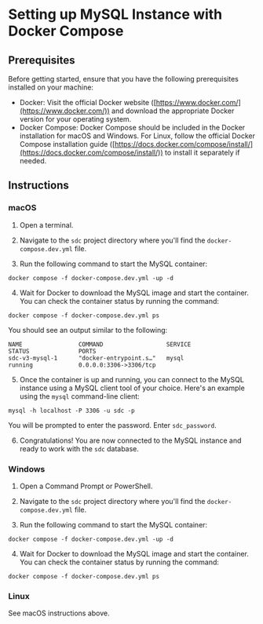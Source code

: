 # Setting up MySQL Instance with Docker Compose

## Prerequisites
Before getting started, ensure that you have the following prerequisites installed on your machine:
- Docker: Visit the official Docker website ([https://www.docker.com/](https://www.docker.com/)) and download the appropriate Docker version for your operating system.
- Docker Compose: Docker Compose should be included in the Docker installation for macOS and Windows. For Linux, follow the official Docker Compose installation guide ([https://docs.docker.com/compose/install/](https://docs.docker.com/compose/install/)) to install it separately if needed.

## Instructions

### macOS

1. Open a terminal.

2. Navigate to the `sdc` project directory where you'll find the `docker-compose.dev.yml` file.

3. Run the following command to start the MySQL container:

```shell
docker compose -f docker-compose.dev.yml -up -d
```

4. Wait for Docker to download the MySQL image and start the container. You can check the container status by running the command:

```shell
docker compose -f docker-compose.dev.yml ps
```

You should see an output similar to the following:
```shell
NAME                COMMAND                  SERVICE             STATUS              PORTS
sdc-v3-mysql-1      "docker-entrypoint.s…"   mysql               running             0.0.0.0:3306->3306/tcp
```
5. Once the container is up and running, you can connect to the MySQL instance using a MySQL client tool of your choice. Here's an example using the `mysql` command-line client:

```shell
mysql -h localhost -P 3306 -u sdc -p
```

You will be prompted to enter the password. Enter `sdc_password`.

6. Congratulations! You are now connected to the MySQL instance and ready to work with the `sdc` database.

### Windows

1. Open a Command Prompt or PowerShell.

2. Navigate to the `sdc` project directory where you'll find the `docker-compose.dev.yml` file.

3. Run the following command to start the MySQL container:

```shell
docker compose -f docker-compose.dev.yml -up -d
```

4. Wait for Docker to download the MySQL image and start the container. You can check the container status by running the command:

```shell
docker compose -f docker-compose.dev.yml ps
```


### Linux

See macOS instructions above.
